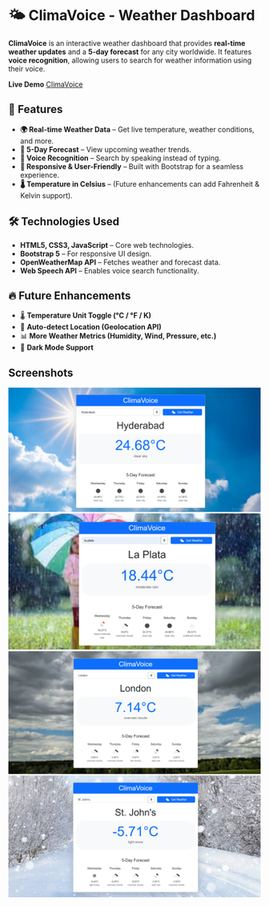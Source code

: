 
# 🌤 ClimaVoice - Weather Dashboard

**ClimaVoice** is an interactive weather dashboard that provides **real-time weather updates** and a **5-day forecast** for any city worldwide. It features **voice recognition**, allowing users to search for weather information using their voice.

**Live Demo** [ClimaVoice](https://cameronamoateng.github.io/weather-website/)


## 🚀 Features

- **🌍 Real-time Weather Data** – Get live temperature, weather conditions, and more.
- **📆 5-Day Forecast** – View upcoming weather trends.
- **🎤 Voice Recognition** – Search by speaking instead of typing.
- **🔄 Responsive & User-Friendly** – Built with Bootstrap for a seamless experience.
- **🌡 Temperature in Celsius** – (Future enhancements can add Fahrenheit & Kelvin support).

## 🛠️ Technologies Used

- **HTML5, CSS3, JavaScript** – Core web technologies.
- **Bootstrap 5** – For responsive UI design.
- **OpenWeatherMap API** – Fetches weather and forecast data.
- **Web Speech API** – Enables voice search functionality.

## 🔥 Future Enhancements

- 🌡 **Temperature Unit Toggle (°C / °F / K)**
- 📍 **Auto-detect Location (Geolocation API)**
- 📊 **More Weather Metrics (Humidity, Wind, Pressure, etc.)**
- 🌙 **Dark Mode Support**

## Screenshots

![screenshot ](images/ClimaVoice1.jpg)
![screenshot ](images/ClimaVoice2.jpg)
![screenshot ](images/ClimaVoice3.jpg)
![screenshot ](images/ClimaVoice4.jpg)


